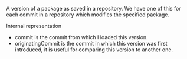 A version of a package as saved in a repository. We have one of this for each commit in a repository which modifies the specified package.

Internal representation
- commit is the commit from which I loaded this version. 
- originatingCommit is the commit in which this version was first introduced, it is useful for comparing this version to another one.

